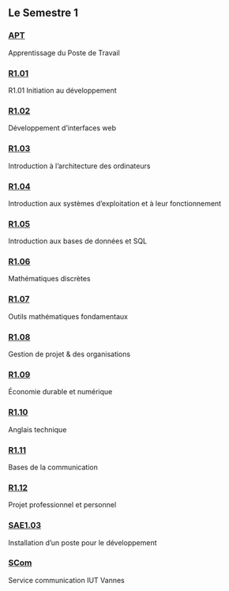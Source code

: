## Le Semestre 1

### [APT](./APT)
Apprentissage du Poste de Travail

### [R1.01](./R1.01)
R1.01 Initiation au développement

### [R1.02](./R1.02)
Développement d’interfaces web

### [R1.03](./R1.03)
Introduction à l’architecture des ordinateurs

### [R1.04](./R1.04)
Introduction aux systèmes d’exploitation et à leur fonctionnement

### [R1.05](./R1.05)
Introduction aux bases de données et SQL

### [R1.06](./R1.06)
Mathématiques discrètes

### [R1.07](./R1.07)
Outils mathématiques fondamentaux

### [R1.08](./R1.08)
Gestion de projet & des organisations

### [R1.09](./R1.09)
Économie durable et numérique

### [R1.10](./R1.10)
Anglais technique

### [R1.11](./R1.11)
Bases de la communication

### [R1.12](./R1.12)
Projet professionnel et personnel

### [SAE1.03](./SAE1.03)
Installation d’un poste pour le développement

### [SCom](./Scom)
Service communication IUT Vannes
